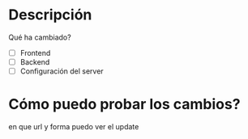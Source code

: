 # Descripción 
Qué ha cambiado? 

- [ ] Frontend
- [ ] Backend
- [ ] Configuración del server

# Cómo puedo probar los cambios?
en que url y forma puedo ver el update
